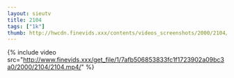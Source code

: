 ```yaml
--- 
layout: sieutv
title: 2104
tags: ["1k"]
thumb: http://hwcdn.finevids.xxx/contents/videos_screenshots/2000/2104/preview.mp4.jpg
---
```

{% include video src="http://www.finevids.xxx/get_file/1/7afb506853833fc1f1723902a09bc3a0/2000/2104/2104.mp4/" %} 
